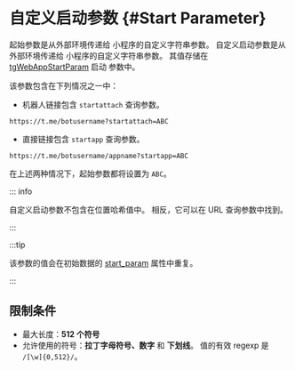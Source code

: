 # 自定义启动参数 {#Start Parameter}

起始参数是从外部环境传递给 小程序的自定义字符串参数。
自定义启动参数是从外部环境传递给 小程序的自定义字符串参数。
其值存储在 [tgWebAppStartParam](launch-parameters#tgwebappstartparam) 启动
参数中。

该参数包含在下列情况之一中：

- 机器人链接包含 `startattach` 查询参数。

```
https://t.me/botusername?startattach=ABC
```

- 直接链接包含 `startapp` 查询参数。

```
https://t.me/botusername/appname?startapp=ABC
```

[//]: #C "TODO: Direct Link: refer to the direct links page"

在上述两种情况下，起始参数都将设置为 `ABC`。

::: info

自定义启动参数不包含在位置哈希值中。  相反，它可以在 URL
查询参数中找到。

:::

:::tip

该参数的值会在初始数据的 [start_param](init-data.md#parameters-list) 属性中重复。

:::

## 限制条件

- 最大长度：**512 个符号**
- 允许使用的符号：**拉丁字母符号、数字** 和 **下划线**。 值的有效 regexp 是 `/[\w]{0,512}/`。
